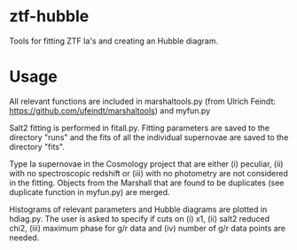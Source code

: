 # ztf-hubble

Tools for fitting ZTF Ia's and creating an Hubble diagram.

# Usage

All relevant functions are included in marshaltools.py (from Ulrich Feindt: https://github.com/ufeindt/marshaltools) and myfun.py

Salt2 fitting is performed in fitall.py. Fitting parameters are saved to the directory "runs" and the fits of all the individual supernovae are saved to the directory "fits".

Type Ia supernovae in the Cosmology project that are either (i) peculiar, (ii) with no spectroscopic redshift or (iii) with no photometry are not considered in the fitting. Objects from the Marshall that are found to be duplicates (see duplicate function in myfun.py) are merged. 

Histograms of relevant parameters and Hubble diagrams are plotted in hdiag.py. The user is asked to specify if cuts on (i) x1, (ii) salt2 reduced chi2, (iii) maximum phase for g/r data and (iv) number of g/r data points are needed.

